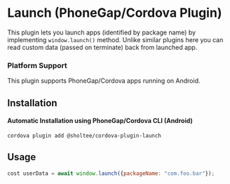 # Launch (PhoneGap/Cordova Plugin)

This plugin lets you launch apps (identified by package name) by implementing `window.launch()` method. Unlike similar plugins here you can read custom data (passed on terminate) back from launched app.

### Platform Support

This plugin supports PhoneGap/Cordova apps running on Android.

## Installation

#### Automatic Installation using PhoneGap/Cordova CLI (Android)

`cordova plugin add @sholtee/cordova-plugin-launch`

## Usage
```js
cost userData = await window.launch({packageName: "com.foo.bar"});
```